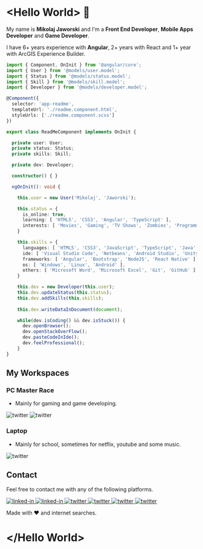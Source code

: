 ﻿
# \<Hello World> 👋

My name is **Mikolaj Jaworski** and I'm a **Front End Developer**, **Mobile Apps Developer** and **Game Developer**.

I have 6+ years experience with **Angular**, 2+ years with React and 1+ year with ArcGIS Experience Builder.

```ts
import { Component, OnInit } from '@angular/core';
import { User } from '@models/user.model';
import { Status } from '@models/status.model';
import { Skill } from '@models/skill.model';
import { Developer } from '@models/developer.model';

@Component({
  selector: 'app-readme',
  templateUrl: './readme.component.html',
  styleUrls: ['./readme.component.scss']
})

export class ReadMeComponent implements OnInit {

  private user: User;
  private status: Status;
  private skills: Skill;

  private dev: Developer;

  constructor() { }

  ngOnInit(): void {

    this.user = new User('Mikolaj', 'Jaworski');

    this.status = {
      is_online: true,
      learning: [ 'HTML5', 'CSS3', 'Angular', 'TypeScript' ],
      interests: [ 'Movies', 'Gaming', 'TV Shows', 'Zombies', 'Programming', 'Learning' ]
    }

    this.skills = {
      languages: [ 'HTML5', 'CSS3', 'JavaScript', 'TypeScript', 'Java', 'C#', 'JSON', 'MySQL', 'C++' ],
      ide: [ 'Visual Studio Code', 'Netbeans', 'Android Studio', 'Unity', 'Unreal Engine' ],
      frameworks: [ 'Angular', 'Bootstrap', 'NodeJS', 'React Native' ],
      os: [ 'Windows', 'Linux', 'Android' ],
      others: [ 'Microsoft Word', 'Microsoft Excel', 'Git', 'GitHub' ]
    }

    this.dev = new Developer(this.user);
    this.dev.updateStatus(this.status);
    this.dev.addSkills(this.skills);
    
    this.dev.writeDataInDocument(document);

    while(dev.isCoding() && dev.isStuck()) {
      dev.openBrowser();
      dev.openStackOverFlow();
      dev.pasteCodeInIde();
      dev.feelProfessional();
    }
}
```

## My Workspaces

### PC Master Race

- Mainly for gaming and game developing.

<img alt="twitter" src="https://img.shields.io/badge/NVIDIA-RTX_3090_FE-76B900?style=for-the-badge&logo=nvidia&logoColor=white" />
<img alt="twitter" src="https://img.shields.io/badge/AMD-Ryzen_7_5800X3D-ED1C24?style=for-the-badge&logo=amd&logoColor=white" />

### Laptop

- Mainly for school, sometimes for netflix, youtube and some music.

<img alt="twitter" src="https://img.shields.io/badge/macOS-MacBook_Air_15-0078D6?style=for-the-badge&logo=windows&logoColor=white" />

## Contact

Feel free to contact me with any of the following platforms.

<a href="mailto:jaworski.miki98@gmail.com" >
<img alt="linked-in" src="https://img.shields.io/badge/Gmail-D14836?style=for-the-badge&logo=gmail&logoColor=white" />
</a>
<a href="https://www.linkedin.com/in/mikolaj-jaworski-developer/">
<img alt="linked-in" src="https://img.shields.io/badge/linkedin-%230077B5.svg?&style=for-the-badge&logo=linkedin&logoColor=white" />
</a>
<a href="https://twitter.com/miki_jaworski">
<img alt="twitter" src="https://img.shields.io/badge/twitter-%231DA1F2.svg?&style=for-the-badge&logo=twitter&logoColor=white" />
</a>
<a href="https://steamcommunity.com/id/xdemorn/">
<img alt="twitter" src="https://img.shields.io/badge/Steam-000000?style=for-the-badge&logo=steam&logoColor=white" />
</a>
<a href="https://xdemorn.itch.io/">
<img alt="twitter" src="https://img.shields.io/badge/Itch.io-FA5C5C?style=for-the-badge&logo=itch.io&logoColor=white" />
</a>
<a href="https://dev.to/xdemorn">
<img alt="twitter" src="https://img.shields.io/badge/dev.to-0A0A0A?style=for-the-badge&logo=dev.to&logoColor=white" />
</a>

Made with ❤️ and internet searches.

# \</Hello World>
